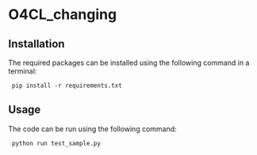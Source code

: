 # O4CL_changing




## Installation
The required packages can be installed using the following command in a terminal:

```console
 pip install -r requirements.txt
```


## Usage
The code can be run using the following command:
```console
 python run test_sample.py
```

